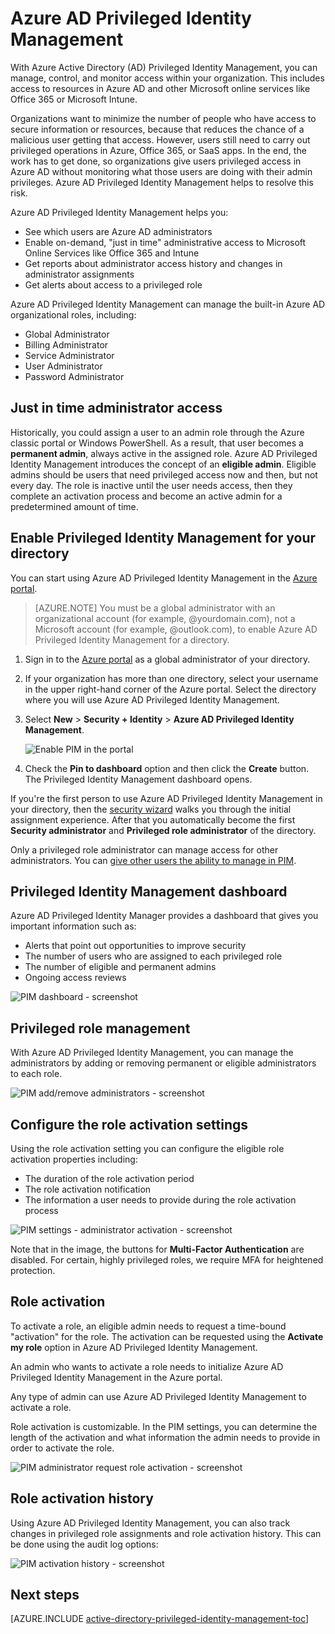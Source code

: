 <properties
	pageTitle="Azure AD Privileged Identity Management | Microsoft Azure"
	description="A topic that explains what Azure AD Privileged Identity Management is and how to use PIM to improve your cloud security."
	services="active-directory"
	documentationCenter=""
	authors="kgremban"
	manager="femila"
	editor=""/>

<tags
	ms.service="active-directory"
	ms.workload="identity"
	ms.tgt_pltfrm="na"
	ms.devlang="na"
	ms.topic="article"
	ms.date="08/11/2016"
	ms.author="kgremban"/>

# Azure AD Privileged Identity Management

With Azure Active Directory (AD) Privileged Identity Management, you can manage, control, and monitor access within your organization. This includes access to resources in Azure AD and other Microsoft online services like Office 365 or Microsoft Intune.  

Organizations want to minimize the number of people who have access to secure information or resources, because that reduces the chance of a malicious user getting that access. However, users still need to carry out privileged operations in Azure, Office 365, or SaaS apps. In the end, the work has to get done, so organizations give users privileged access in Azure AD without monitoring what those users are doing with their admin privileges. Azure AD Privileged Identity Management helps to resolve this risk.  

Azure AD Privileged Identity Management helps you:  

- See which users are Azure AD administrators
- Enable on-demand, "just in time" administrative access to Microsoft Online Services like Office 365 and Intune
- Get reports about administrator access history and changes in administrator assignments
- Get alerts about access to a privileged role

Azure AD Privileged Identity Management can manage the built-in Azure AD organizational roles, including:  

- Global Administrator
- Billing Administrator
- Service Administrator  
- User Administrator
- Password Administrator

## Just in time administrator access

Historically, you could assign a user to an admin role through the Azure classic portal or Windows PowerShell. As a result, that user becomes a **permanent admin**, always active in the assigned role. Azure AD Privileged Identity Management introduces the concept of an **eligible admin**. Eligible admins should be users that need privileged access now and then, but not every day. The role is inactive until the user needs access, then they complete an activation process and become an active admin for a predetermined amount of time.

## Enable Privileged Identity Management for your directory

You can start using Azure AD Privileged Identity Management in the [Azure portal](https://portal.azure.com/).

>[AZURE.NOTE] You must be a global administrator with an organizational account (for example, @yourdomain.com), not a Microsoft account (for example, @outlook.com), to enable Azure AD Privileged Identity Management for a directory.

1. Sign in to the [Azure portal](https://portal.azure.com/) as a global administrator of your directory.
2. If your organization has more than one directory, select your username in the upper right-hand corner of the Azure portal. Select the directory where you will use Azure AD Privileged Identity Management.
3. Select **New** > **Security + Identity** > **Azure AD Privileged Identity Management**.

	![Enable PIM in the portal][1]

4. Check the **Pin to dashboard** option and then click the **Create** button. The Privileged Identity Management dashboard opens.

If you're the first person to use Azure AD Privileged Identity Management in your directory, then the [security wizard](active-directory-privileged-identity-management-security-wizard.md) walks you through the initial assignment experience. After that you automatically become the first **Security administrator** and **Privileged role administrator** of the directory.

Only a privileged role administrator can manage access for other administrators. You can [give other users the ability to manage in PIM](active-directory-privileged-identity-management-how-to-give-access-to-pim.md).

## Privileged Identity Management dashboard

Azure AD Privileged Identity Manager provides a dashboard that gives you important information such as:

- Alerts that point out opportunities to improve security
- The number of users who are assigned to each privileged role  
- The number of eligible and permanent admins
- Ongoing access reviews

![PIM dashboard - screenshot][2]

## Privileged role management

With Azure AD Privileged Identity Management, you can manage the administrators by adding or removing permanent or eligible administrators to each role.

![PIM add/remove administrators - screenshot][3]

## Configure the role activation settings

Using the role activation setting you can configure the eligible role activation properties including:

- The duration of the role activation period
- The role activation notification
- The information a user needs to provide during the role activation process  

![PIM settings - administrator activation - screenshot][4]

Note that in the image, the buttons for **Multi-Factor Authentication** are disabled. For certain, highly privileged roles, we require MFA for heightened protection.

## Role activation  

To activate a role, an eligible admin needs to request a time-bound "activation" for the role. The activation can be requested using the **Activate my role** option in Azure AD Privileged Identity Management.

An admin who wants to activate a role needs to initialize Azure AD Privileged Identity Management in the Azure portal.

Any type of admin can use Azure AD Privileged Identity Management to activate a role.

Role activation is customizable. In the PIM settings, you can determine the length of the activation and what information the admin needs to provide in order to activate the role.

![PIM administrator request role activation - screenshot][5]

## Role activation history

Using Azure AD Privileged Identity Management, you can also track changes in privileged role assignments and role activation history. This can be done using the audit log options:

![PIM activation history - screenshot][6]

## Next steps
[AZURE.INCLUDE [active-directory-privileged-identity-management-toc](../../includes/active-directory-privileged-identity-management-toc.md)]

<!--Image references-->

[1]: ./media/active-directory-privileged-identity-management-configure/PIM_EnablePim.png
[2]: ./media/active-directory-privileged-identity-management-configure/PIM_Dash.png
[3]: ./media/active-directory-privileged-identity-management-configure/PIM_AddRemove.png
[4]: ./media/active-directory-privileged-identity-management-configure/PIM_RoleActivationSettings.png
[5]: ./media/active-directory-privileged-identity-management-configure/PIM_RequestActivation.png
[6]: ./media/active-directory-privileged-identity-management-configure/PIM_ActivationHistory.png
